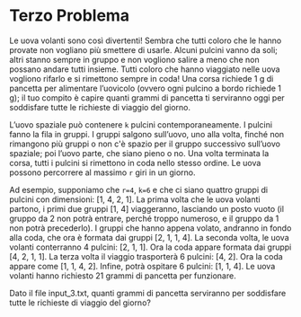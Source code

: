 # Terzo Problema
Le uova volanti sono così divertenti! Sembra che tutti coloro che le hanno provate non vogliano più smettere di usarle. Alcuni pulcini vanno da soli; altri stanno sempre in gruppo e non vogliono salire a meno che non possano andare tutti insieme. Tutti coloro che hanno viaggiato nelle uova vogliono rifarlo e si rimettono sempre in coda! Una corsa richiede 1 g di pancetta per alimentare l’uovicolo (ovvero ogni pulcino a bordo richiede 1 g); il tuo compito è capire quanti grammi di pancetta ti serviranno oggi per soddisfare tutte le richieste di viaggio del giorno.

L’uovo spaziale può contenere `k` pulcini contemporaneamente. I pulcini fanno la fila in gruppi. I gruppi salgono sull’uovo, uno alla volta, finché non rimangono più gruppi o non c'è spazio per il gruppo successivo sull’uovo spaziale; poi l’uovo parte, che siano pieno o no. Una volta terminata la corsa, tutti i pulcini si rimettono in coda nello stesso ordine. Le uova possono percorrere al massimo `r` giri in un giorno.

Ad esempio, supponiamo che `r=4`, `k=6` e che ci siano quattro gruppi di pulcini con dimensioni: [1, 4, 2, 1]. La prima volta che le uova volanti partono, i primi due gruppi [1, 4] viaggeranno, lasciando un posto vuoto (il gruppo da 2 non potrà entrare, perché troppo numeroso, e il gruppo da 1 non potrà precederlo). I gruppi che hanno appena volato, andranno in fondo alla coda, che ora è formata dai gruppi [2, 1, 1, 4]. La seconda volta, le uova volanti conterranno 4 pulcini: [2, 1, 1]. Ora la coda appare formata dai gruppi  [4, 2, 1, 1]. La terza volta il viaggio trasporterà 6 pulcini: [4, 2]. Ora la coda appare come [1, 1, 4, 2]. Infine, potrà ospitare 6 pulcini: [1, 1, 4]. Le uova volanti hanno richiesto 21 grammi di pancetta per funzionare.

Dato il file input_3.txt, quanti grammi di pancetta serviranno per soddisfare tutte le richieste di viaggio del giorno?
